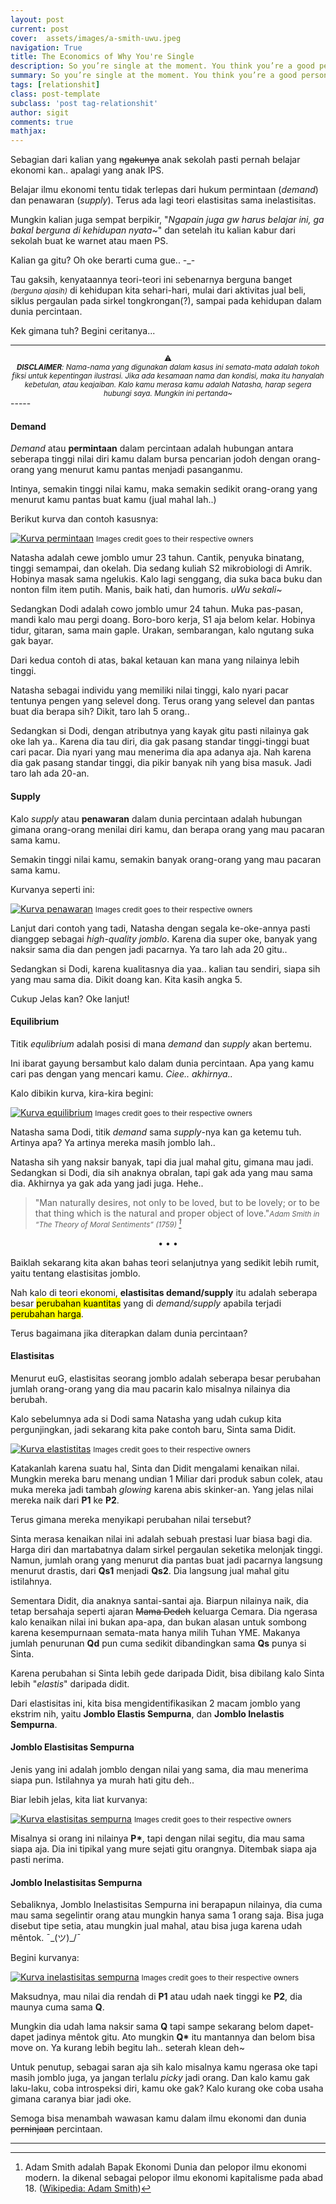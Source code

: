 ```yaml
---
layout: post
current: post
cover:  assets/images/a-smith-uwu.jpeg
navigation: True
title: The Economics of Why You're Single
description: So you’re single at the moment. You think you’re a good person, with good qualities, but here you are, without anyone to hold tight at night. 😔
summary: So you’re single at the moment. You think you’re a good person, with good qualities, but here you are, without anyone to hold tight at night. 😔
tags: [relationshit]
class: post-template
subclass: 'post tag-relationshit'
author: sigit
comments: true
mathjax:
---
```


Sebagian dari kalian yang ~~ngakunya~~ anak sekolah pasti pernah belajar ekonomi kan.. apalagi yang anak IPS.

Belajar ilmu ekonomi tentu tidak terlepas dari hukum permintaan (*demand*) dan penawaran (*supply*). Terus ada lagi teori elastisitas sama inelastisitas.

Mungkin kalian juga sempat berpikir, "*Ngapain juga gw harus belajar ini, ga bakal berguna di kehidupan nyata~*" dan setelah itu kalian kabur dari sekolah buat ke warnet atau maen PS.

Kalian ga gitu? Oh oke berarti cuma gue.. -_-

Tau gaksih, kenyataannya teori-teori ini sebenarnya berguna banget *<small>(berguna ajasih)</small>* di kehidupan kita sehari-hari, mulai dari aktivitas jual beli, siklus pergaulan pada sirkel tongkrongan(?), sampai pada kehidupan dalam dunia percintaan.

Kek gimana tuh? Begini ceritanya...

-----
<center><sup>⚠<br/><i><b>DISCLAIMER</b>: Nama-nama yang digunakan dalam kasus ini semata-mata adalah tokoh fiksi untuk kepentingan ilustrasi. Jika ada kesamaan nama dan kondisi, maka itu hanyalah kebetulan, atau keajaiban. Kalo kamu merasa kamu adalah Natasha, harap segera hubungi saya. Mungkin ini pertanda~</i></sup></center>
-----

#### Demand

*Demand* atau **permintaan** dalam percintaan adalah hubungan antara seberapa tinggi nilai diri kamu dalam bursa pencarian jodoh dengan orang-orang yang menurut kamu pantas menjadi pasanganmu.

Intinya, semakin tinggi nilai kamu, maka semakin sedikit orang-orang yang menurut kamu pantas buat kamu (jual mahal lah..)

Berikut kurva dan contoh kasusnya:

[![Kurva permintaan](assets/images/kurva-percintaan/demand.png "Kurva permintaan dalam percintaan")](#media)
<small>Images credit goes to their respective owners</small>

Natasha adalah cewe jomblo umur 23 tahun. Cantik, penyuka binatang, tinggi semampai, dan okelah. Dia sedang kuliah S2 mikrobiologi di Amrik. Hobinya masak sama ngelukis. Kalo lagi senggang, dia suka baca buku dan nonton film item putih. Manis, baik hati, dan humoris. *uWu sekali~*

Sedangkan Dodi adalah cowo jomblo umur 24 tahun. Muka pas-pasan, mandi kalo mau pergi doang. Boro-boro kerja, S1 aja belom kelar. Hobinya tidur, gitaran, sama main gaple. Urakan, sembarangan, kalo ngutang suka gak bayar.

Dari kedua contoh di atas, bakal ketauan kan mana yang nilainya lebih tinggi.

Natasha sebagai individu yang memiliki nilai tinggi, kalo nyari pacar tentunya pengen yang selevel dong. Terus orang yang selevel dan pantas buat dia berapa sih? Dikit, taro lah 5 orang..

Sedangkan si Dodi, dengan atributnya yang kayak gitu pasti nilainya gak oke lah ya.. Karena dia tau diri, dia gak pasang standar tinggi-tinggi buat cari pacar. Dia nyari yang mau menerima dia apa adanya aja. Nah karena dia gak pasang standar tinggi, dia pikir banyak nih yang bisa masuk. Jadi taro lah ada 20-an.

#### Supply

Kalo *supply* atau **penawaran** dalam dunia percintaan adalah hubungan gimana orang-orang menilai diri kamu, dan berapa orang yang mau pacaran sama kamu.

Semakin tinggi nilai kamu, semakin banyak orang-orang yang mau pacaran sama kamu.

Kurvanya seperti ini:

[![Kurva penawaran](assets/images/kurva-percintaan/supply.png "Kurva penawaran dalam percintaan")](#media)
<small>Images credit goes to their respective owners</small>

Lanjut dari contoh yang tadi, Natasha dengan segala ke-oke-annya pasti dianggep sebagai *high-quality jomblo*. Karena dia super oke, banyak yang naksir sama dia dan pengen jadi pacarnya. Ya taro lah ada 20 gitu..

Sedangkan si Dodi, karena kualitasnya dia yaa.. kalian tau sendiri, siapa sih yang mau sama dia. Dikit doang kan. Kita kasih angka 5.

Cukup Jelas kan? Oke lanjut!

#### Equilibrium

Titik *equlibrium* adalah posisi di mana *demand* dan *supply* akan bertemu.

Ini ibarat gayung bersambut kalo dalam dunia percintaan. Apa yang kamu cari pas dengan yang mencari kamu. *Ciee.. akhirnya..*

Kalo dibikin kurva, kira-kira begini:

[![Kurva equilibrium](assets/images/kurva-percintaan/equilibrium.png "Kurva equilibrium dalam percintaan")](#media)
<small>Images credit goes to their respective owners</small>

Natasha sama Dodi, titik *demand* sama *supply*-nya kan ga ketemu tuh. Artinya apa? Ya artinya mereka masih jomblo lah..

Natasha sih yang naksir banyak, tapi dia jual mahal gitu, gimana mau jadi. Sedangkan si Dodi, dia sih anaknya obralan, tapi gak ada yang mau sama dia. Akhirnya ya gak ada yang jadi juga. Hehe..

> &quot;Man naturally desires, not only to be loved, but to be lovely; or to be that thing which is the natural and proper object of love.&quot;<small><cite>Adam Smith in “The Theory of Moral Sentiments” (1759) [^1]</cite></small>

<center>•   •   •</center>

Baiklah sekarang kita akan bahas teori selanjutnya yang sedikit lebih rumit, yaitu tentang elastisitas jomblo.

Nah kalo di teori ekonomi, **elastisitas demand/supply** itu adalah seberapa besar <mark>perubahan kuantitas</mark> yang di *demand/supply* apabila terjadi <mark>perubahan harga</mark>.

Terus bagaimana jika diterapkan dalam dunia percintaan?

#### Elastisitas

Menurut euG, elastisitas seorang jomblo adalah seberapa besar perubahan jumlah orang-orang yang dia mau pacarin kalo misalnya nilainya dia berubah.

Kalo sebelumnya ada si Dodi sama Natasha yang udah cukup kita pergunjingkan, jadi sekarang kita pake contoh baru, Sinta sama Didit.

[![Kurva elastistitas](assets/images/kurva-percintaan/elastisitas.png "Kurva elastisitas dalam percintaan")](#media)
<small>Images credit goes to their respective owners</small>

Katakanlah karena suatu hal, Sinta dan Didit mengalami kenaikan nilai. Mungkin mereka baru menang undian 1 Miliar dari produk sabun colek, atau muka mereka jadi tambah *glowing* karena abis skinker-an. Yang jelas nilai mereka naik dari <b>P1</b> ke <b>P2</b>.

Terus gimana mereka menyikapi perubahan nilai tersebut?

Sinta merasa kenaikan nilai ini adalah sebuah prestasi luar biasa bagi dia. Harga diri dan martabatnya dalam sirkel pergaulan seketika melonjak tinggi. Namun, jumlah orang yang menurut dia pantas buat jadi pacarnya langsung menurut drastis, dari <b>Qs1</b> menjadi <b>Qs2</b>. Dia langsung jual mahal gitu istilahnya.

Sementara Didit, dia anaknya santai-santai aja. Biarpun nilainya naik, dia tetap bersahaja seperti ajaran ~~Mama Dedeh~~ keluarga Cemara. Dia ngerasa kalo kenaikan nilai ini bukan apa-apa, dan bukan alasan untuk sombong karena kesempurnaan semata-mata hanya milih Tuhan YME. Makanya jumlah penurunan <b>Qd</b> pun cuma sedikit dibandingkan sama <b>Qs</b> punya si Sinta.

Karena perubahan si Sinta lebih gede daripada Didit, bisa dibilang kalo Sinta lebih "*elastis*" daripada didit.

Dari elastisitas ini, kita bisa mengidentifikasikan 2 macam jomblo yang ekstrim nih, yaitu **Jomblo Elastis Sempurna**, dan **Jomblo Inelastis Sempurna**.

#### Jomblo Elastisitas Sempurna

Jenis yang ini adalah jomblo dengan nilai yang sama, dia mau menerima siapa pun. Istilahnya ya murah hati gitu deh..

Biar lebih jelas, kita liat kurvanya:

[![Kurva elastisitas sempurna](assets/images/kurva-percintaan/elastis-sempurna.png "Kurva elastisitas sempurna dalam percintaan")](#media)
<small>Images credit goes to their respective owners</small>

Misalnya si orang ini nilainya <b>P*</b>, tapi dengan nilai segitu, dia mau sama siapa aja. Dia ini tipikal yang mure sejati gitu orangnya. Ditembak siapa aja pasti nerima.

#### Jomblo Inelastisitas Sempurna

Sebaliknya, Jomblo Inelastisitas Sempurna ini berapapun nilainya, dia cuma mau sama segelintir orang atau mungkin hanya sama 1 orang saja. Bisa juga disebut tipe setia, atau mungkin jual mahal, atau bisa juga karena udah mêntok. ¯\_(ツ)_/¯

Begini kurvanya:

[![Kurva inelastisitas sempurna](assets/images/kurva-percintaan/inelastis-sempurna.png "Kurva inelastisitas sempurna dalam percintaan")](#media)
<small>Images credit goes to their respective owners</small>

Maksudnya, mau nilai dia rendah di <b>P1</b> atau udah naek tinggi ke <b>P2</b>, dia maunya cuma sama <b>Q</b>.

Mungkin dia udah lama naksir sama <b>Q</b> tapi sampe sekarang belom dapet-dapet jadinya mêntok gitu. Ato mungkin <b>Q*</b> itu mantannya dan belom bisa move on. Ya kurang lebih begitu lah.. seterah klean deh~

Untuk penutup, sebagai saran aja sih kalo misalnya kamu ngerasa oke tapi masih jomblo juga, ya jangan terlalu *picky* jadi orang. Dan kalo kamu gak laku-laku, coba introspeksi diri, kamu oke gak? Kalo kurang oke coba usaha gimana caranya biar jadi oke.

Semoga bisa menambah wawasan kamu dalam ilmu ekonomi dan dunia ~~perninjaan~~ percintaan.

---

[^1]: Adam Smith adalah Bapak Ekonomi Dunia dan pelopor ilmu ekonomi modern. Ia dikenal sebagai pelopor ilmu ekonomi kapitalisme pada abad 18. ([Wikipedia: Adam Smith](https://en.wikipedia.org/wiki/Adam_Smith))